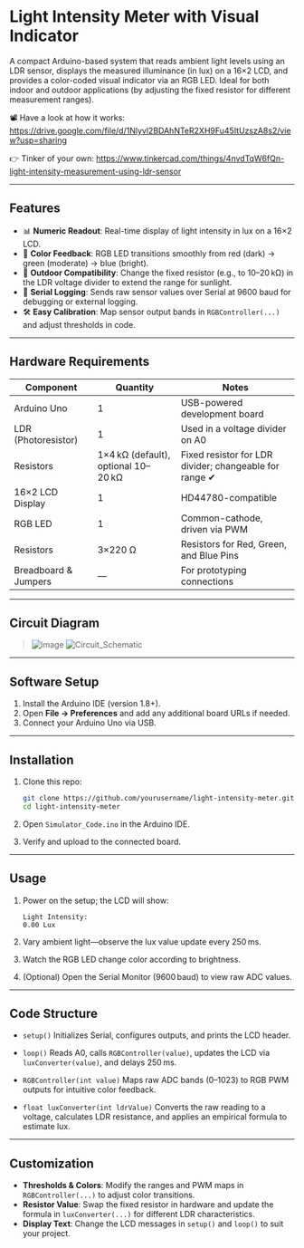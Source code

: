 # Light Intensity Meter with Visual Indicator

A compact Arduino-based system that reads ambient light levels using an LDR sensor, displays the measured illuminance (in lux) on a 16×2 LCD, and provides a color-coded visual indicator via an RGB LED. Ideal for both indoor and outdoor applications (by adjusting the fixed resistor for different measurement ranges).

📽 Have a look at how it works: https://drive.google.com/file/d/1Nlyvl2BDAhNTeR2XH9Fu45ItUzszA8s2/view?usp=sharing

👉 Tinker of your own: https://www.tinkercad.com/things/4nvdTqW6fQn-light-intensity-measurement-using-ldr-sensor

---

## Features

* 📊 **Numeric Readout**: Real-time display of light intensity in lux on a 16×2 LCD.
* 🌈 **Color Feedback**: RGB LED transitions smoothly from red (dark) → green (moderate) → blue (bright).
* 🔧 **Outdoor Compatibility**: Change the fixed resistor (e.g., to 10–20 kΩ) in the LDR voltage divider to extend the range for sunlight.
* 💾 **Serial Logging**: Sends raw sensor values over Serial at 9600 baud for debugging or external logging.
* 🛠️ **Easy Calibration**: Map sensor output bands in `RGBController(...)` and adjust thresholds in code.

---

## Hardware Requirements

| Component            | Quantity                            | Notes                                                  |
| -------------------- | ----------------------------------- | ------------------------------------------------------ |
| Arduino Uno          | 1                                   | USB-powered development board                          |
| LDR (Photoresistor)  | 1                                   | Used in a voltage divider on A0                        |
| Resistors            | 1×4 kΩ (default), optional 10–20 kΩ | Fixed resistor for LDR divider; changeable for range ✔ |
| 16×2 LCD Display     | 1                                   | HD44780-compatible                                     |
| RGB LED              | 1                                   | Common-cathode, driven via PWM                         |
| Resistors            | 3×220 Ω                             | Resistors for Red, Green, and Blue Pins
| Breadboard & Jumpers | —                                   | For prototyping connections                            |

---

## Circuit Diagram

> ![image](https://github.com/user-attachments/assets/bedbb8b3-8334-40a5-a457-782154a01099)
> ![Circuit_Schematic](https://github.com/user-attachments/assets/a6eb9789-e2a9-4b23-a967-e58cf3b22e5d)

---

## Software Setup

1. Install the Arduino IDE (version 1.8+).
2. Open **File → Preferences** and add any additional board URLs if needed.
3. Connect your Arduino Uno via USB.

---

## Installation

1. Clone this repo:

   ```bash
   git clone https://github.com/yourusername/light-intensity-meter.git
   cd light-intensity-meter
   ```
2. Open `Simulator_Code.ino` in the Arduino IDE.
3. Verify and upload to the connected board.

---

## Usage

1. Power on the setup; the LCD will show:

   ```
   Light Intensity:
   0.00 Lux
   ```
2. Vary ambient light—observe the lux value update every 250 ms.
3. Watch the RGB LED change color according to brightness.
4. (Optional) Open the Serial Monitor (9600 baud) to view raw ADC values.

---

## Code Structure

* `setup()`
  Initializes Serial, configures outputs, and prints the LCD header.

* `loop()`
  Reads A0, calls `RGBController(value)`, updates the LCD via `luxConverter(value)`, and delays 250 ms.

* `RGBController(int value)`
  Maps raw ADC bands (0–1023) to RGB PWM outputs for intuitive color feedback.

* `float luxConverter(int ldrValue)`
  Converts the raw reading to a voltage, calculates LDR resistance, and applies an empirical formula to estimate lux.

---

## Customization

* **Thresholds & Colors**: Modify the ranges and PWM maps in `RGBController(...)` to adjust color transitions.
* **Resistor Value**: Swap the fixed resistor in hardware and update the formula in `luxConverter(...)` for different LDR characteristics.
* **Display Text**: Change the LCD messages in `setup()` and `loop()` to suit your project.
